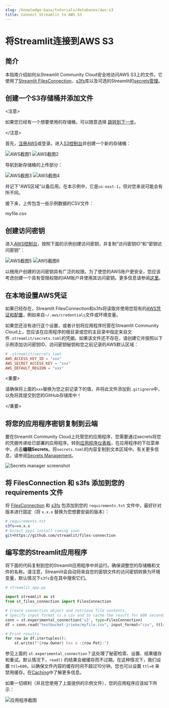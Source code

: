 ```yaml
---
slug: /knowledge-base/tutorials/databases/aws-s3
title: Connect Streamlit to AWS S3
---
```


# 将Streamlit连接到AWS S3

## 简介

本指南介绍如何从Streamlit Community Cloud安全地访问AWS S3上的文件。它使用了[Streamlit FilesConnection](https://github.com/streamlit/files-connection)、[s3fs](https://github.com/dask/s3fs)库以及可选的Streamlit的[secrets管理](/library/advanced-features/secrets-management)。

## 创建一个S3存储桶并添加文件

<注意>

如果您已经有一个想要使用的存储桶，可以随意选择
[跳转到下一步](#create-access-keys)。

</注意>

首先，[注册AWS](https://aws.amazon.com/)或登录。进入[S3控制台](https://s3.console.aws.amazon.com/s3/home)并创建一个新的存储桶：

<Flex>
<Image alt="AWS截图1" src="/images/databases/aws-1.png" />
<Image alt="AWS截图2" src="/images/databases/aws-2.png" />
</Flex>

导航到新存储桶的上传部分：

<Flex>
<Image alt="AWS截图3" src="/images/databases/aws-3.png" />
<Image alt="AWS截图4" src="/images/databases/aws-4.png" />
</Flex>

并记下“AWS区域”以备后用。在本示例中，它是`us-east-1`，但对您来说可能会有所不同。

接下来，上传包含一些示例数据的CSV文件：

<Download href="/images/databases/myfile.csv">myfile.csv</Download>

## 创建访问密钥

进入[AWS控制台](https://console.aws.amazon.com/)，按照下面的示例创建访问密钥，并复制“访问密钥ID”和“密钥访问密钥”：

<Flex>
<Image alt="AWS截图5" src="/images/databases/aws-5.png" />
<Image alt="AWS截图6" src="/images/databases/aws-6.png" />
</Flex>

<Tip>

以根用户创建的访问密钥具有广泛的权限。为了使您的AWS账户更安全，您应该考虑创建一个具有受限权限的IAM账户并使用其访问密钥。更多信息请参阅[这里](https://docs.aws.amazon.com/general/latest/gr/aws-sec-cred-types.html)。

</Tip>

## 在本地设置AWS凭证

如果已经存在，Streamlit FilesConnection和s3fs将读取并使用您现有的[AWS凭证和配置](https://boto3.amazonaws.com/v1/documentation/api/latest/guide/credentials.html)，例如来自`~/.aws/credentials`文件或环境变量。

如果您还没有进行这个设置，或者计划将应用程序托管在Streamlit Community Cloud上，您应该在应用程序的根目录或您的主目录中指定来自文件`.streamlit/secrets.toml`的凭据。如果该文件还不存在，请创建它并按照以下示例添加访问密钥ID、访问密钥秘钥和您之前记录的AWS默认区域：

```toml
# .streamlit/secrets.toml
AWS_ACCESS_KEY_ID = "xxx"
AWS_SECRET_ACCESS_KEY = "xxx"
AWS_DEFAULT_REGION = "xxx"
```

<重要>

请确保将上面的`xxx`替换为您之前记录下的值，并将此文件添加到`.gitignore`中，以免将其提交到您的GitHub存储库中！

</重要>

## 将您的应用程序密钥复制到云端

要在Streamlit Community Cloud上托管您的应用程序，您需要通过secrets将您的凭据传递给已部署的应用程序。转到[应用程序仪表板](https://share.streamlit.io/)，在应用程序的下拉菜单中，点击**编辑Secrets**。将`secrets.toml`的内容复制到文本区域中。有关更多信息，请参阅[Secrets Management](/streamlit-community-cloud/get-started/deploy-an-app/connect-to-data-sources/secrets-management)。

![Secrets manager screenshot](/images/databases/edit-secrets.png)

## 将 FilesConnection 和 s3fs 添加到您的 requirements 文件

将 [FilesConnection](https://github.com/streamlit/files-connection) 和 [s3fs](https://github.com/dask/s3fs) 包添加到您的 `requirements.txt` 文件中，最好针对版本进行固定（将 `x.x.x` 替换为您想要安装的版本）：

```bash
# requirements.txt
s3fs==x.x.x
# Direct pypi install coming soon
git+https://github.com/streamlit/files-connection
```

## 编写您的Streamlit应用程序

将下面的代码复制到您的Streamlit应用程序中并运行。确保调整您的存储桶和文件的名称。请注意，Streamlit会自动将来自您的密钥文件的访问密钥转换为环境变量，默认情况下`s3fs`会在其中搜索它们。

```python
# streamlit_app.py

import streamlit as st
from st_files_connection import FilesConnection

# Create connection object and retrieve file contents.
# Specify input format is a csv and to cache the result for 600 seconds.
conn = st.experimental_connection('s3', type=FilesConnection)
df = conn.read("testbucket-jrieke/myfile.csv", input_format="csv", ttl=600)

# Print results.
for row in df.itertuples():
    st.write(f"{row.Owner} has a :{row.Pet}:")
```

参见上面的 `st.experimental_connection`？这处理了秘密检索、设置、结果缓存和重试。默认情况下，`read()` 的结果会被缓存而不过期。在这种情况下，我们设置 `ttl=600`，以确保文件内容的缓存时间不超过10分钟。您也可以设置 `ttl=0` 来禁用缓存。在[Caching](/library/advanced-features/caching)中了解更多信息。

如果一切顺利（并且您使用了上面提供的示例文件），您的应用程序应该如下所示：

![应用程序截图](/images/databases/streamlit-app.png)